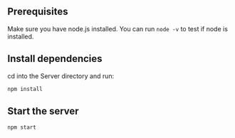 ## Prerequisites
Make sure you have node.js installed. You can run `node -v` to test if node is installed.
## Install dependencies
cd into the Server directory and run:
```bash
npm install
```
## Start the server
```bash
npm start
```